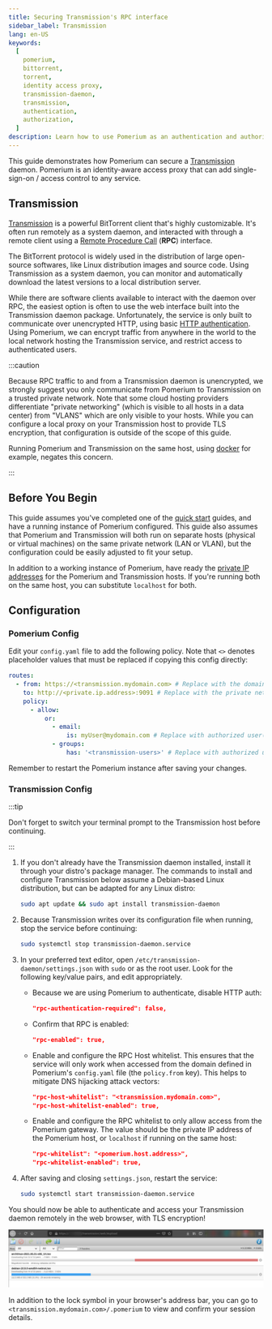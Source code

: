 ```yaml
---
title: Securing Transmission's RPC interface
sidebar_label: Transmission
lang: en-US
keywords:
  [
    pomerium,
    bittorrent,
    torrent,
    identity access proxy,
    transmission-daemon,
    transmission,
    authentication,
    authorization,
  ]
description: Learn how to use Pomerium as an authentication and authorization proxy for a Transmission torrent daemon.
---
```


This guide demonstrates how Pomerium can secure a [Transmission] daemon. Pomerium is an identity-aware access proxy that can add single-sign-on / access control to any service.

## Transmission

[Transmission] is a powerful BitTorrent client that's highly customizable. It's often run remotely as a system daemon, and interacted with through a remote client using a [Remote Procedure Call](https://en.wikipedia.org/wiki/Remote_procedure_call) (**RPC**) interface.

The BitTorrent protocol is widely used in the distribution of large open-source softwares, like Linux distribution images and source code. Using Transmission as a system daemon, you can monitor and automatically download the latest versions to a local distribution server.

While there are software clients available to interact with the daemon over RPC, the easiest option is often to use the web interface built into the Transmission daemon package. Unfortunately, the service is only built to communicate over unencrypted HTTP, using basic [HTTP authentication](https://developer.mozilla.org/en-US/docs/Web/HTTP/Authentication). Using Pomerium, we can encrypt traffic from anywhere in the world to the local network hosting the Transmission service, and restrict access to authenticated users.

:::caution

Because RPC traffic to and from a Transmission daemon is unencrypted, we strongly suggest you only communicate from Pomerium to Transmission on a trusted private network. Note that some cloud hosting providers differentiate "private networking" (which is visible to all hosts in a data center) from "VLANS" which are only visible to your hosts. While you can configure a local proxy on your Transmission host to provide TLS encryption, that configuration is outside of the scope of this guide.

Running Pomerium and Transmission on the same host, using [docker](/docs/install/quickstart) for example, negates this concern.

:::

## Before You Begin

This guide assumes you've completed one of the [quick start] guides, and have a running instance of Pomerium configured. This guide also assumes that Pomerium and Transmission will both run on separate hosts (physical or virtual machines) on the same private network (LAN or VLAN), but the configuration could be easily adjusted to fit your setup.

In addition to a working instance of Pomerium, have ready the [private IP addresses](https://en.wikipedia.org/wiki/Private_network#Private_IPv4_addresses) for the Pomerium and Transmission hosts. If you're running both on the same host, you can substitute `localhost` for both.

## Configuration

### Pomerium Config

Edit your `config.yaml` file to add the following policy. Note that `<>` denotes placeholder values that must be replaced if copying this config directly:

```yml title="config.yaml"
routes:
  - from: https://<transmission.mydomain.com> # Replace with the domain you want to use to access Transmission
    to: http://<private.ip.address>:9091 # Replace with the private network address of the Transmission host, or `localhost` if running on the same host.
    policy:
      - allow:
          or:
            - email:
                is: myUser@mydomain.com # Replace with authorized user(s), or remove if using group permissions only.
            - groups:
                has: '<transmission-users>' # Replace with authorized user group(s), or remove if using user permissions only.
```

Remember to restart the Pomerium instance after saving your changes.

### Transmission Config

:::tip

Don't forget to switch your terminal prompt to the Transmission host before continuing.

:::

1. If you don't already have the Transmission daemon installed, install it through your distro's package manager. The commands to install and configure Transmission below assume a Debian-based Linux distribution, but can be adapted for any Linux distro:

   ```bash
   sudo apt update && sudo apt install transmission-daemon
   ```

1. Because Transmission writes over its configuration file when running, stop the service before continuing:

   ```bash
   sudo systemctl stop transmission-daemon.service
   ```

1. In your preferred text editor, open `/etc/transmission-daemon/settings.json` with `sudo` or as the root user. Look for the following key/value pairs, and edit appropriately.

   - Because we are using Pomerium to authenticate, disable HTTP auth:

     ```json
     "rpc-authentication-required": false,
     ```

   - Confirm that RPC is enabled:

     ```json
     "rpc-enabled": true,
     ```

   - Enable and configure the RPC Host whitelist. This ensures that the service will only work when accessed from the domain defined in Pomerium's `config.yaml` file (the `policy.from` key). This helps to mitigate DNS hijacking attack vectors:

     ```json
     "rpc-host-whitelist": "<transmission.mydomain.com>",
     "rpc-host-whitelist-enabled": true,
     ```

   - Enable and configure the RPC whitelist to only allow access from the Pomerium gateway. The value should be the private IP address of the Pomerium host, or `localhost` if running on the same host:

     ```json
     "rpc-whitelist": "<pomerium.host.address>",
     "rpc-whitelist-enabled": true,
     ```

1. After saving and closing `settings.json`, restart the service:

   ```bash
   sudo systemctl start transmission-daemon.service
   ```

You should now be able to authenticate and access your Transmission daemon remotely in the web browser, with TLS encryption!

![The Transmission web interface, secured with Pomerium](img/transmission-demo.png)

In addition to the lock symbol in your browser's address bar, you can go to `<transmission.mydomain.com>/.pomerium` to view and confirm your session details.

[transmission]: https://transmissionbt.com/
[quick start]: /docs/install/quickstart
